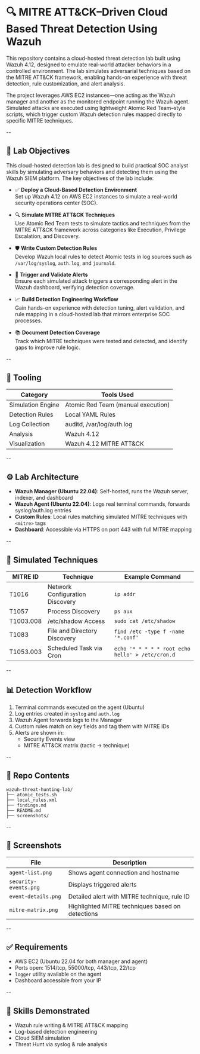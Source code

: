 # 🔍 MITRE ATT&CK–Driven Cloud Based Threat Detection Using Wazuh

This repository contains a cloud-hosted threat detection lab built using Wazuh 4.12, designed to emulate real-world attacker behaviors in a controlled environment. The lab simulates adversarial techniques based on the MITRE ATT&CK framework, enabling hands-on experience with threat detection, rule customization, and alert analysis.

The project leverages AWS EC2 instances—one acting as the Wazuh manager and another as the monitored endpoint running the Wazuh agent. Simulated attacks are executed using lightweight Atomic Red Team–style scripts, which trigger custom Wazuh detection rules mapped directly to specific MITRE techniques.


--


## 🎯 Lab Objectives

This cloud-hosted detection lab is designed to build practical SOC analyst skills by simulating adversary behaviors and detecting them using the Wazuh SIEM platform. The key objectives of the lab include:

- ✅ **Deploy a Cloud-Based Detection Environment**  
  Set up Wazuh 4.12 on AWS EC2 instances to simulate a real-world security operations center (SOC).

- 🔍 **Simulate MITRE ATT&CK Techniques**  
  Use Atomic Red Team tests to simulate tactics and techniques from the MITRE ATT&CK framework across categories like Execution, Privilege Escalation, and Discovery.

- 🛡️ **Write Custom Detection Rules**  
  Develop Wazuh local rules to detect Atomic tests in log sources such as `/var/log/syslog`, `auth.log`, and `journald`.

- 🚨 **Trigger and Validate Alerts**  
  Ensure each simulated attack triggers a corresponding alert in the Wazuh dashboard, verifying detection coverage.

- 📈 **Build Detection Engineering Workflow**  
  Gain hands-on experience with detection tuning, alert validation, and rule mapping in a cloud-hosted lab that mirrors enterprise SOC processes.

- 📚 **Document Detection Coverage**  
  Track which MITRE techniques were tested and detected, and identify gaps to improve rule logic.


--


## 🧰 Tooling

| Category            | Tools Used                            |
|---------------------|----------------------------------------|
| Simulation Engine   | Atomic Red Team (manual execution)     |
| Detection Rules     | Local YAML Rules                       |
| Log Collection      | auditd, /var/log/auth.log              |
| Analysis            | Wazuh 4.12                             |
| Visualization       | Wazuh 4.12 MITRE ATT&CK                |


--


## ⚙️ Lab Architecture

- **Wazuh Manager (Ubuntu 22.04)**: Self-hosted, runs the Wazuh server, indexer, and dashboard
- **Wazuh Agent (Ubuntu 22.04)**: Logs real terminal commands, forwards syslog/auth.log entries
- **Custom Rules**: Local rules matching simulated MITRE techniques with `<mitre>` tags
- **Dashboard**: Accessible via HTTPS on port 443 with full MITRE mapping


--


## 🧪 Simulated Techniques

| MITRE ID     | Technique                      | Example Command                                 |
|--------------|--------------------------------|--------------------------------------------------|
| T1016        | Network Configuration Discovery | `ip addr`                                       |
| T1057        | Process Discovery              | `ps aux`                                        |
| T1003.008    | /etc/shadow Access             | `sudo cat /etc/shadow`                          |
| T1083        | File and Directory Discovery   | `find /etc -type f -name '*.conf'`              |
| T1053.003    | Scheduled Task via Cron        | `echo '* * * * * root echo hello' > /etc/cron.d`|


--


## 📊 Detection Workflow
1. Terminal commands executed on the agent (Ubuntu)
2. Log entries created in `syslog` and `auth.log`
3. Wazuh Agent forwards logs to the Manager
4. Custom rules match on key fields and tag them with MITRE IDs
5. Alerts are shown in:
   - Security Events view
   - MITRE ATT&CK matrix (tactic → technique)


--


## 📁 Repo Contents

```
wazuh-threat-hunting-lab/
├── atomic_tests.sh
├── local_rules.xml
├── findings.md
├── README.md
├── screenshots/
```


--


## 📸 Screenshots

| File                    | Description                                      |
|-------------------------|--------------------------------------------------|
| `agent-list.png`        | Shows agent connection and hostname              |
| `security-events.png`   | Displays triggered alerts                        |
| `event-details.png`     | Detailed alert with MITRE technique, rule ID     |
| `mitre-matrix.png`      | Highlighted MITRE techniques based on detections |

--


## ✅ Requirements

- AWS EC2 (Ubuntu 22.04 for both manager and agent)
- Ports open: 1514/tcp, 55000/tcp, 443/tcp, 22/tcp
- `logger` utility available on the agent
- Dashboard accessible from your IP


--


## 🧠 Skills Demonstrated
- Wazuh rule writing & MITRE ATT&CK mapping
- Log-based detection engineering
- Cloud SIEM simulation
- Threat Hunt via syslog & rule analysis
